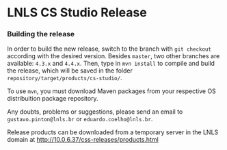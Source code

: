 # LNLS CS Studio Release

### Building the release
In order to build the new release, switch to the branch with `git checkout` according with the desired version. Besides `master`, two other branches are available: `4.3.x` and `4.4.x`. Then, type in `mvn install` to compile and build the release, which will be saved in the folder `repository/target/products/cs-studio/`.

To use `mvn`, you must download Maven packages from your respective OS distribuition package repository.

Any doubts, problems or suggestions, please send an email to `gustavo.pinton@lnls.br` or `eduardo.coelho@lnls.br`.

Release products can be downloaded from a temporary server in the LNLS domain at http://10.0.6.37/css-releases/products.html

